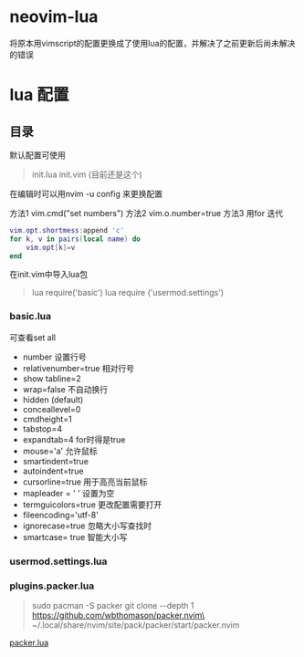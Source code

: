 # neovim-lua
将原本用vimscript的配置更换成了使用lua的配置，并解决了之前更新后尚未解决的错误


# lua 配置

## 目录

默认配置可使用 

> init.lua
> init.vim (目前还是这个)


在编辑时可以用nvim -u config 来更换配置

方法1
 vim.cmd("set numbers")
方法2
 vim.o.number=true
方法3 
用for 迭代

```lua
vim.opt.shortmess:append 'c'
for k, v in pairs(local name) do
	vim.opt[k]=v
end
```

在init.vim中导入lua包

> lua require('basic')
> lua require ('usermod.settings')




### basic.lua

可查看set all

- number 设置行号
- relativenumber=true 相对行号
- show tabline=2
- wrap=false 不自动换行
- hidden (default)
- conceallevel=0
- cmdheight=1
- tabstop=4
- expandtab=4 for时得是true
- mouse='a' 允许鼠标
- smartindent=true
- autoindent=true
- cursorline=true  用于高亮当前鼠标
- mapleader = ' '  设置为空
- termguicolors=true  更改配置需要打开
- fileencoding='utf-8'
- ignorecase=true 忽略大小写查找时
- smartcase= true 智能大小写


### usermod.settings.lua


### plugins.packer.lua

> sudo pacman -S packer
> git clone --depth 1 https://github.com/wbthomason/packer.nvim\
 ~/.local/share/nvim/site/pack/packer/start/packer.nvim

 [packer.lua](https://github.com/wbthomason/packer.nvim) 


